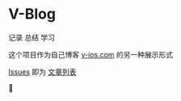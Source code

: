 # V-Blog

记录 总结 学习

这个项目作为自己博客 [v-ios.com](http://www.v-ios.com) 的另一种展示形式

[Issues](https://github.com/V-Zhou/V-Blog/issues) 即为 [文章列表](https://github.com/V-Zhou/V-Blog/issues)

💪